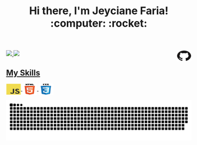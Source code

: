  <header>
 <h1> Hi there, I'm Jeyciane Faria! :computer: :rocket:</h1>
</header>
 
 <div>
  <a href="https://github.com/JeycianeFaria">
  <img align="right" alt="Jeyci-Js" height="30" width="40" src = "https://raw.githubusercontent.com/devicons/devicon/master/icons/github/github-original.svg">
  <img height = "160em" src = "https://github-readme-stats.vercel.app/api?username=JeycianeFaria&show_icons=true&theme=dracula&include_all_commits=true&count_private=true" />
  <img height = "160em" src = "https://github-readme-stats.vercel.app/api/top-langs/?username=JeycianeFaria&layout=compact&langs_count=16&theme=dracula" />
</div>
 
 <div>
  <h2>My Skills</h2>
  <img align="center" alt="Jeyci-Js" height="30" width="40" src = "https://raw.githubusercontent.com/devicons/devicon/master/icons/javascript/javascript-original.svg">
  <img align="center" alt="Jeyci-Html" height="30" width="40" src = "https://raw.githubusercontent.com/devicons/devicon/master/icons/html5/html5-original-wordmark.svg">
  <img align="center" alt="Jeyci-Css" height="30" width="40" src = "https://raw.githubusercontent.com/devicons/devicon/master/icons/css3/css3-original-wordmark.svg">
  
 </div>
 

 

![Snake animation](https://github.com/JeycianeFaria/JeycianeFaria/blob/output/github-contribution-grid-snake.svg)

</div>
